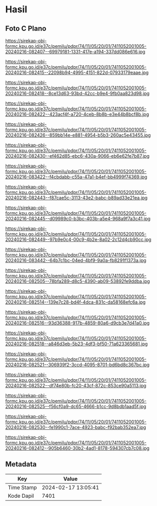 # Hasil

## Foto C Plano

https://sirekap-obj-formc.kpu.go.id/e37c/pemilu/pdpr/74/11/05/20/01/7411052001005-20240216-082407--69979181-1331-417e-a194-337dd086e616.jpg

https://sirekap-obj-formc.kpu.go.id/e37c/pemilu/pdpr/74/11/05/20/01/7411052001005-20240216-082415--22098b94-4995-4151-822d-07933179eaae.jpg

https://sirekap-obj-formc.kpu.go.id/e37c/pemilu/pdpr/74/11/05/20/01/7411052001005-20240216-082418--8ce13d63-93bd-42cc-b9e4-9fb0aa823d98.jpg

https://sirekap-obj-formc.kpu.go.id/e37c/pemilu/pdpr/74/11/05/20/01/7411052001005-20240216-082422--423acf4f-a720-4ceb-8b8b-e3e44b8bcf8b.jpg

https://sirekap-obj-formc.kpu.go.id/e37c/pemilu/pdpr/74/11/05/20/01/7411052001005-20240216-082426--859bb14e-e881-4954-b5b3-260ac5e43455.jpg

https://sirekap-obj-formc.kpu.go.id/e37c/pemilu/pdpr/74/11/05/20/01/7411052001005-20240216-082430--ef462d85-ebc6-430a-9066-eb6e62fe7b87.jpg

https://sirekap-obj-formc.kpu.go.id/e37c/pemilu/pdpr/74/11/05/20/01/7411052001005-20240216-083422--f4cbdabb-c55a-47a1-b4ef-bb4999f74369.jpg

https://sirekap-obj-formc.kpu.go.id/e37c/pemilu/pdpr/74/11/05/20/01/7411052001005-20240216-082443--f87cae5c-3113-43e2-babc-b89ad33e21ea.jpg

https://sirekap-obj-formc.kpu.go.id/e37c/pemilu/pdpr/74/11/05/20/01/7411052001005-20240216-082445--d09989c0-b3bc-403b-a5e4-968a9f7a3c41.jpg

https://sirekap-obj-formc.kpu.go.id/e37c/pemilu/pdpr/74/11/05/20/01/7411052001005-20240216-082449--97b9e0c4-00c9-4b2e-8a02-2c12d4cb90cc.jpg

https://sirekap-obj-formc.kpu.go.id/e37c/pemilu/pdpr/74/11/05/20/01/7411052001005-20240216-083442--64b7c1bc-04ed-4bf9-9a0a-fb8291f1373a.jpg

https://sirekap-obj-formc.kpu.go.id/e37c/pemilu/pdpr/74/11/05/20/01/7411052001005-20240216-082505--78bfa289-d8c5-4390-ab09-53892fe9ddba.jpg

https://sirekap-obj-formc.kpu.go.id/e37c/pemilu/pdpr/74/11/05/20/01/7411052001005-20240216-082514--139e7c28-bd4f-4dca-831c-da58168efc6a.jpg

https://sirekap-obj-formc.kpu.go.id/e37c/pemilu/pdpr/74/11/05/20/01/7411052001005-20240216-082516--93d36388-917b-4859-80a6-d9cb3e7d41a0.jpg

https://sirekap-obj-formc.kpu.go.id/e37c/pemilu/pdpr/74/11/05/20/01/7411052001005-20240216-082518--a846d3eb-5b23-4df3-bf50-71a623365681.jpg

https://sirekap-obj-formc.kpu.go.id/e37c/pemilu/pdpr/74/11/05/20/01/7411052001005-20240216-082521--306939f2-3ccd-4095-8701-bd6bd8c367bc.jpg

https://sirekap-obj-formc.kpu.go.id/e37c/pemilu/pdpr/74/11/05/20/01/7411052001005-20240216-082522--df74e80b-fc20-43cf-872c-853ce90a5113.jpg

https://sirekap-obj-formc.kpu.go.id/e37c/pemilu/pdpr/74/11/05/20/01/7411052001005-20240216-082525--f56cf0a9-dc65-4666-b1cc-9d8bdb1aad5f.jpg

https://sirekap-obj-formc.kpu.go.id/e37c/pemilu/pdpr/74/11/05/20/01/7411052001005-20240216-082530--fe1990c1-7ace-4923-babc-f92bab352ea7.jpg

https://sirekap-obj-formc.kpu.go.id/e37c/pemilu/pdpr/74/11/05/20/01/7411052001005-20240216-082412--905b6460-30b2-4ad1-8178-594307cb7c08.jpg


## Metadata

| Key        | Value               |
| ---------- | ------------------- |
| Time Stamp | 2024-02-17 13:05:41 |
| Kode Dapil | 7401                |



